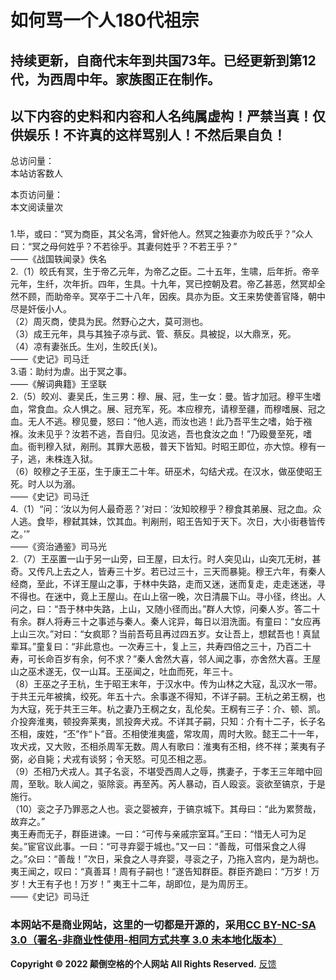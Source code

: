 # 如何骂一个人180代祖宗
## 持续更新，自商代末年到共国73年。已经更新到第12代，为西周中年。家族图正在制作。
## 以下内容的史料和内容和人名纯属虚构！严禁当真！仅供娱乐！不许真的这样骂别人！不然后果自负！
<script type="text/javascript" src="busuanzi.js"></script>    
<script async src="//busuanzi.ibruce.info/busuanzi/2.3/busuanzi.pure.mini.js">
</script>  

总访问量：  
<span id="busuanzi_container_site_uv">
  本站访客数<span id="busuanzi_value_site_uv"></span>人
</span>

本页访问量：  
<span id="busuanzi_container_page_pv">
  本文阅读量<span id="busuanzi_value_page_pv"></span>次
</span>

### <span id="runtime_span"></span><script type="text/javascript">function show_runtime(){window.setTimeout("show_runtime()",1000);X=new Date("11/27/2021 21:04:00");Y=new Date();T=(Y.getTime()-X.getTime());M=24*60*60*1000;a=T/M;A=Math.floor(a);b=(a-A)*24;B=Math.floor(b);c=(b-B)*60;C=Math.floor((b-B)*60);D=Math.floor((c-C)*60);runtime_span.innerHTML="本站已运行: "+A+"天"+B+"小时"+C+"分"+D+"秒"}show_runtime();</script> 

1.毕，或曰：“冥为商臣，其父名湾，曾奸他人。然冥之独妻亦为皎氏乎？”众人曰：“冥之母何姓乎？不若徐乎。其妻何姓乎？不若王乎？”  
——《战国轶闻录》佚名  
2.（1）皎氏有冥，生于帝乙元年，为帝乙之臣。二十五年，生啸，后年折。帝辛元年，生纤，次年折。四年，生具。十九年，冥已控朝及君。帝乙甚恶，然冥却全然不顾，而助帝辛。冥卒于二十八年，因疾。具亦为臣。文王来势使善官降，朝中尽是奸佞小人。  
（2）周灭商，使具为民。然野心之大，莫可测也。  
（3）成王元年，具与其独子凉与武、管、蔡反。具被捉，以大鼎烹，死。  
（4）凉有妻张氏。生刈，生皎氏(关)。  
——《史记》司马迁  
3.语：助纣为虐。出于冥之事。  
——《解词典籍》王坚联  
2.（5）皎刈、妻吴氏，生三男：穆、展、冠，生一女：曼。皆才加冠。穆平生嗜血，常食血。众人惧之。展、冠充军，死。本应穆充，请穆至疆，而穆嗜展、冠之血。无人不逃。穆见曼，怒曰：“他人逃，而汝也逃！此乃吾平生之嗜，始于襁褓。汝未见乎？汝若不逃，吾自归。见汝逃，吾也食汝之血！”乃殴曼至死，嗜血。衙判穆入狱，剐刑。其罪大恶极，普天下皆知。时昭王即位，亦大惊。穆有一子，逃，未株连入狱。  
（6）皎穆之子王巫，生于康王二十年。研巫术，勾结犬戎。在汉水，做巫使昭王死。时人以为溺。  
——《史记》司马迁  
4.（1）“问：‘汝以为何人最奇恶？’对曰：‘汝知皎穆乎？穆食其弟展、冠之血。众人逃。食毕，穆弑其妹，饮其血。判剐刑，昭王告知于天下。次日，大小街巷皆传之。’”  
——《资治通鉴》司马光  
2.（7）王巫置一山于另一山旁，曰王屋，曰太行。时人突见山，山突兀无树，甚奇。又传凡上去之人，皆寿三十岁。若已过三十，三天而暴毙。穆王六年，有秦人经商，至此，不详王屋山之事，于林中失路，走而又迷，迷而复走，走走迷迷，寻不得也。在迷中，竟上王屋山。在山上宿一晚，次日清晨下山。寻小径，终出。人问之，曰：“吾于林中失路，上山，又随小径而出。”群人大惊，问秦人岁。答二十有余。群人将寿三十之事述与秦人。秦人诧异，每日以泪洗面。有童曰：“女应再上山三次。”对曰：“女疯耶？当前吾苟且再过四五岁。女让吾上，想弑吾也！真鼠辈耳。”童复曰：“非此意也。一次寿三十，复上三，共寿四倍之三十，乃百二十寿，可长命百岁有余，何不求？”秦人舍然大喜，邻人闻之事，亦舍然大喜。王屋山之巫术遂无，仅一山耳。王巫闻之，吐血而死，年三十。  
（8）王巫之子王杭，生于昭王末年，于汉水中。传为山林之大寇，乱汉水一带。于共王元年被擒，绞死。年五十六。余事遂不得知，不详子嗣。王杭之弟王㭎，也为大寇，死于共王三年。杭之妻乃王㭎之女，乱伦矣。王㭎有三子：介、顿、凯。介投奔淮夷，顿投奔莱夷，凯投奔犬戎。不详其子嗣，只知：介有十二子，长子名丕相，废姓，“丕”作“卜”音。丕相使淮夷盛，常攻周，周时大败。懿王二十一年，攻犬戎，又大败，丕相杀周军无数。周人有歌曰：淮夷有丕相，终不祥；莱夷有子弼，必自毙；犬戎有谈努；令天怒。可见丕相之恶。  
（9）丕相乃犬戎人。其子名衮，不堪受西周人之辱，携妻子，于孝王三年暗中回周，至耿。耿人闻之，驱除衮。再至芮。芮人暴动，百人殴衮。衮欲至镐京，于是施行。  
（10）衮之子乃罪恶之人也。衮之婴被弃，于镐京城下。其母曰：“此为累赘哉，故弃之。”  
夷王寿而无子，群臣进谏。一曰：“可传与亲戚宗室耳。”王曰：“惜无人可为足矣。”宦官议此事。一曰：“可寻弃婴于城也。”又一曰：“善哉，可借采食之人得之。”众曰：“善哉！”次日，采食之人寻弃婴，寻衮之子，乃拖入宫内，是为胡也。夷王闻之，叹曰：“真善耳！周有子嗣也！”遂告知群臣。群臣齐跪曰：“万岁！万岁！大王有子也！万岁！” 夷王十二年，胡即位，是为周厉王。  
——《史记》司马迁  
### 本网站不是商业网站，这里的一切都是开源的，采用[CC BY-NC-SA 3.0（署名-非商业性使用-相同方式共享 3.0 未本地化版本）](https://creativecommons.org/licenses/by-nc-sa/3.0/deed.zh)
**Copyright © 2022 颠倒空格的个人网站 All Rights Reserved.**   [反馈](https://diandaokongge.github.io/fdbk)
